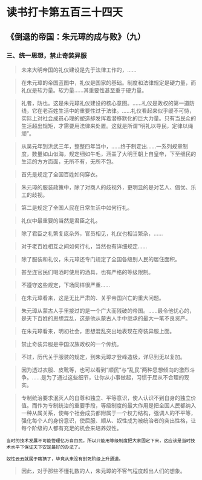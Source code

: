 # 读书打卡第五百三十四天
## 《倒退的帝国：朱元璋的成与败》（九）
### 三、统一思想，禁止奇装异服

> 未来大明帝国的礼仪建设是先于法律工作的，……

> 在朱元璋的帝国蓝图中，礼仪是国家的基础。制度和法律规定是硬力量，而礼仪是软力量。软力量……其重要性甚至重于硬力量。

> 礼者，防也。这是朱元璋礼仪建设的核心意图。……礼仪是政权的第一道防线，它在老百姓生活中的重要性过于法律。……礼仪看起来似乎缓不可恃，实际上对社会成员心理的塑造却发挥着潜移默化的巨大力量。只有当民众的生活超出规矩，才需要用法律来处置。这就是所谓“明礼以导民，定律以绳顽”。

> 从吴元年到洪武三年，整整四年当中，……终于制定出……一系列规章制度，数量如山似海，规定细如牛毛，涵盖了大明王朝上自皇帝，下至细民的生活的方方面面，无所不有，无所不包。

> 首先是规定了全国百姓如何穿衣。

> 朱元璋的服装政策中，除了对商人的歧视外，更明显的是对艺人、倡优、乐工的歧视。

> 第二是规定了全国人民在日常生活中如何行礼。

> 礼仪中最重要的当然是君臣之礼。

> 除了君臣之礼繁复庞杂外，官员相见，礼仪也相当繁杂，……

> 对于老百姓相互之间如何行礼，当然也有详细规定……

> 除了服装和礼仪，朱元璋还专门规定了全国各级别人民的居住面积。

> 甚至连官民们喝酒时使用的酒具，也有严格的等级限制。

> 不遵守这些规定，下场同样很严重……

> 在朱元璋看来，这是无比严肃的、关乎帝国兴亡的重大问题。

> 朱元璋从蒙古人手里接过的是一个广大而残破的帝国。……最令他忧心的，是天下百姓的思想混乱，这是他从蒙古人手中继承的最大一笔不良资产。

> 在朱元璋看来，明初社会，思想混乱突出地表现在奇装异服上面。

> 禁止奇装异服是中国汉族政权的一个传统。

> 不过，历代关于服装的规定，到朱元璋才登峰造极，详尽到无以复加。

> 因为透过衣服、皮靴等，也可以看到“顺民”与“乱民”两种思想倾向的激烈斗争。……是为了通过这些细节，让你从小事做起，习惯于屈从不合理的现实。

> 专制统治要求泯灭人的自尊和独立、平等意识，使人认识不到自身的独立价值。而作为专制统治的重要手段，等级制度的最大作用是把全国人民都纳入一种从属关系，使每个社会成员都附属于一个权力结构，强调人的不平等，强化每个人的身份意识，使屈服、顺从、奴性成为被统治者的突出性格，让每个阶级的人都有充足的机会来培养奴性。
```
当时的技术发展不可能管理亿万自由民，所以只能用等级制度把大家固定下来，这应该是当时技术水平下保证天下安定最好的办法了。

奴性云云就属于瞎猜了，毕竟从来没有封死阶级上升通道。
```
> 因此，对于那些不懂礼数的人，朱元璋的不客气程度超出人们的想象。